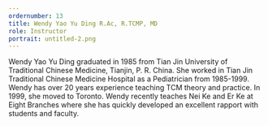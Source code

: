 ```yaml
---
ordernumber: 13
title: Wendy Yao Yu Ding R.Ac, R.TCMP, MD
role: Instructor
portrait: untitled-2.png
---
```

Wendy Yao Yu Ding graduated in 1985 from Tian Jin University of Traditional Chinese Medicine, Tianjin, P. R. China. She worked in Tian Jin Traditional Chinese Medicine Hospital as a Pediatrician from 1985-1999. Wendy has over 20 years experience teaching TCM theory and practice. In 1999, she moved to Toronto. Wendy recently teaches Nei Ke and Er Ke at Eight Branches where she has quickly developed an excellent rapport with students and faculty.